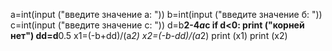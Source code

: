 a=int(input ("введите значение а: "))
b=int(input ("введите значение б: "))
c=int(input ("введите значение с: "))
d=b**2-4*a*c
if d<0:
     print ("корней нет")
dd=d**0.5
x1=(-b+dd)/(a*2)
x2=(-b-dd)/(a*2)
print (x1)
print (x2)
